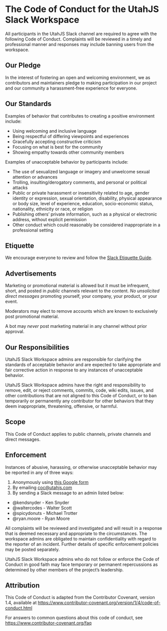 # The Code of Conduct for the UtahJS Slack Workspace

All participants in the UtahJS Slack channel are required to agree with the following Code of Conduct. Complaints will be reviewed in a timely and professional manner and responses may include banning users from the workspace.

## Our Pledge

In the interest of fostering an open and welcoming environment, we as contributors and maintainers pledge to making participation in our project and our community a harassment-free experience for everyone.

## Our Standards

Examples of behavior that contributes to creating a positive environment include:

- Using welcoming and inclusive language
- Being respectful of differing viewpoints and experiences
- Gracefully accepting constructive criticism
- Focusing on what is best for the community
- Showing empathy towards other community members

Examples of unacceptable behavior by participants include:

- The use of sexualized language or imagery and unwelcome sexual attention or advances
- Trolling, insulting/derogatory comments, and personal or political attacks
- Public or private harassment or insensitivity related to age, gender identity or expression, sexual orientation, disability, physical appearance or body size, level of experience, education, socio-economic status, nationality, ethnicity or race, or religion
- Publishing others’ private information, such as a physical or electronic address, without explicit permission
- Other conduct which could reasonably be considered inappropriate in a professional setting

## Etiquette

We encourage everyone to review and follow the [Slack Etiquette Guide](https://github.com/UtahJS/slack-coc/blob/master/ETIQUETTE.md).

## Advertisements

Marketing or promotional material is allowed but it must be infrequent, short, and posted in _public_ channels relevant to the content. *No unsolicited direct messages* promoting yourself, your company, your product, or your event.

Moderators may elect to remove accounts which are known to exclusively post promotional material.

A bot may *never* post marketing material in any channel without prior approval.

## Our Responsibilities

UtahJS Slack Workspace admins are responsible for clarifying the standards of acceptable behavior and are expected to take appropriate and fair corrective action in response to any instances of unacceptable behavior.

UtahJS Slack Workspace admins have the right and responsibility to remove, edit, or reject comments, commits, code, wiki edits, issues, and other contributions that are not aligned to this Code of Conduct, or to ban temporarily or permanently any contributor for other behaviors that they deem inappropriate, threatening, offensive, or harmful.

## Scope

This Code of Conduct applies to public channels, private channels and direct messages.

## Enforcement

Instances of abusive, harassing, or otherwise unacceptable behavior may be reported in any of three ways:

1. Anonymously using [this Google form](https://docs.google.com/forms/d/e/1FAIpQLSfEjy-OM3GabFlrIJb5XnOyWiLFsGT4Jxouw5r9cmLJvllShA/viewform)
1. By emailing coc@utahjs.com
1. By sending a Slack message to an admin listed below:
  - @kendsnyder - Ken Snyder
  - @waltercodes - Walter Scott
  - @spicydonuts - Michael Trotter
  - @ryan.moore - Ryan Moore

All complaints will be reviewed and investigated and will result in a response that is deemed necessary and appropriate to the circumstances. The workspace admins are obligated to maintain confidentiality with regard to the reporter of an incident. Further details of specific enforcement policies may be posted separately.

UtahJS Slack Workspace admins who do not follow or enforce the Code of Conduct in good faith may face temporary or permanent repercussions as determined by other members of the project’s leadership.

## Attribution

This Code of Conduct is adapted from the Contributor Covenant, version 1.4, available at https://www.contributor-covenant.org/version/1/4/code-of-conduct.html

For answers to common questions about this code of conduct, see https://www.contributor-covenant.org/faq
